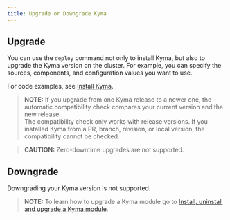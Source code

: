 ```yaml
---
title: Upgrade or Downgrade Kyma
---
```


## Upgrade

You can use the `deploy` command not only to install Kyma, but also to upgrade the Kyma version on the cluster. For example, you can specify the sources, components, and configuration values you want to use.

For code examples, see [Install Kyma](02-install-kyma.md).

> **NOTE:** If you upgrade from one Kyma release to a newer one, the automatic compatibility check compares your current version and the new release.<br>
The compatibility check only works with release versions. If you installed Kyma from a PR, branch, revision, or local version, the compatibility cannot be checked.

> **CAUTION:** Zero-downtime upgrades are not supported.

## Downgrade

Downgrading your Kyma version is not supported.

> **NOTE:** To learn how to upgrade a Kyma module go to [Install, uninstall and upgrade a Kyma module](../../02-get-started/08-install-uninstall-upgrade-kyma-module.md#upgrade-a-kyma-module).
